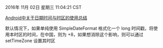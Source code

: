 
2016年 11月 02日 星期三 11:04:21 CST

[Android中关于日期时间与时区的使用总结](http://www.2cto.com/kf/201312/266908.html)

默认情况下，如果单纯使用 SimpleDateFormat 格式化一个 long 时间戳，将使
用本时区的时间，在中国，则为 +8，如果想消除这个影响，则可以通过
setTimeZone 设置其时区
